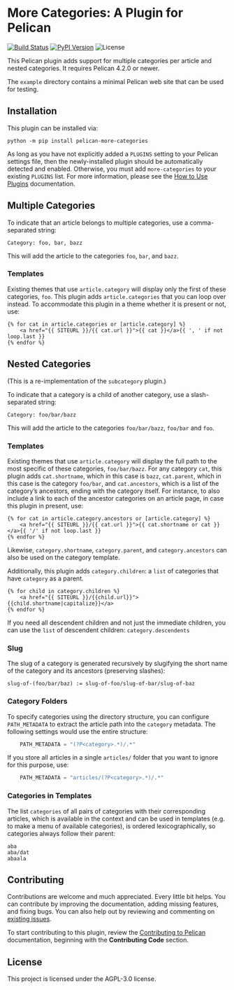 # More Categories: A Plugin for Pelican

[![Build Status](https://img.shields.io/github/actions/workflow/status/pelican-plugins/more-categories/main.yml?branch=main)](https://github.com/pelican-plugins/more-categories/actions)
[![PyPI Version](https://img.shields.io/pypi/v/pelican-more-categories)](https://pypi.org/project/pelican-more-categories/)
![License](https://img.shields.io/pypi/l/pelican-more-categories?color=blue)

This Pelican plugin adds support for multiple categories per article and nested
categories. It requires Pelican 4.2.0 or newer.

The `example` directory contains a minimal Pelican web site that can be used for testing.

## Installation

This plugin can be installed via:

    python -m pip install pelican-more-categories

As long as you have not explicitly added a `PLUGINS` setting to your Pelican settings file, then the newly-installed plugin should be automatically detected and enabled. Otherwise, you must add `more-categories` to your existing `PLUGINS` list. For more information, please see the [How to Use Plugins](https://docs.getpelican.com/en/latest/plugins.html#how-to-use-plugins) documentation.

## Multiple Categories

To indicate that an article belongs to multiple categories, use a
comma-separated string:

    Category: foo, bar, bazz

This will add the article to the categories `foo`, `bar`, and `bazz`.

### Templates

Existing themes that use `article.category` will display only the first of
these categories, `foo`. This plugin adds `article.categories` that you can
loop over instead. To accommodate this plugin in a theme whether it is present
or not, use:

```jinja2
{% for cat in article.categories or [article.category] %}
    <a href="{{ SITEURL }}/{{ cat.url }}">{{ cat }}</a>{{ ', ' if not loop.last }}
{% endfor %}
```

## Nested Categories

(This is a re-implementation of the `subcategory` plugin.)

To indicate that a category is a child of another category, use a
slash-separated string:

    Category: foo/bar/bazz

This will add the article to the categories `foo/bar/bazz`, `foo/bar` and
`foo`.

### Templates

Existing themes that use `article.category` will display the full path to the
most specific of these categories, `foo/bar/bazz`. For any category `cat`, this
plugin adds `cat.shortname`, which in this case is `bazz`, `cat.parent`, which
in this case is the category `foo/bar`, and `cat.ancestors`, which is a list of
the category’s ancestors, ending with the category itself. For instance, to
also include a link to each of the ancestor categories on an article page, in
case this plugin in present, use:

```jinja2
{% for cat in article.category.ancestors or [article.category] %}
    <a href="{{ SITEURL }}/{{ cat.url }}">{{ cat.shortname or cat }}</a>{{ '/' if not loop.last }}
{% endfor %}
```

Likewise, `category.shortname`, `category.parent`, and `category.ancestors` can
also be used on the category template.

Additionally, this plugin adds `category.children`: a `list` of categories
that have `category` as a parent.

```jinja2
{% for child in category.children %}
    <a href="{{ SITEURL }}/{{child.url}}">{{child.shortname|capitalize}}</a>
{% endfor %}
```

If you need all descendent children and not just the immediate children, you can use the `list` of descendent children: `category.descendents`

### Slug

The slug of a category is generated recursively by slugifying the short name of
the category and its ancestors (preserving slashes):

    slug-of-(foo/bar/baz) := slug-of-foo/slug-of-bar/slug-of-baz

### Category Folders

To specify categories using the directory structure, you can configure
`PATH_METADATA` to extract the article path into the `category` metadata. The
following settings would use the entire structure:

```python
    PATH_METADATA = "(?P<category>.*)/.*"
```

If you store all articles in a single `articles/` folder that you want to
ignore for this purpose, use:

```python
    PATH_METADATA = "articles/(?P<category>.*)/.*"
```

### Categories in Templates

The list `categories` of all pairs of categories with their corresponding
articles, which is available in the context and can be used in templates (e.g.
to make a menu of available categories), is ordered lexicographically, so
categories always follow their parent:

    aba
    aba/dat
    abaala

## Contributing

Contributions are welcome and much appreciated. Every little bit helps. You can contribute by improving the documentation, adding missing features, and fixing bugs. You can also help out by reviewing and commenting on [existing issues][].

To start contributing to this plugin, review the [Contributing to Pelican][] documentation, beginning with the **Contributing Code** section.

[existing issues]: https://github.com/pelican-plugins/more-categories/issues
[Contributing to Pelican]: https://docs.getpelican.com/en/latest/contribute.html

## License

This project is licensed under the AGPL-3.0 license.
